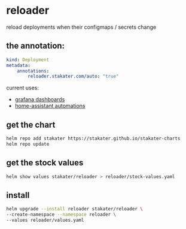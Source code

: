 # reloader

reload deployments when their configmaps / secrets change

## the annotation:

```yaml
kind: Deployment
metadata:
    annotations:
        reloader.stakater.com/auto: "true"
```

current uses:

- [grafana dashboards](/grafana/)
- [home-assistant automations](/home-assistant/)

## get the chart

```bash
helm repo add stakater https://stakater.github.io/stakater-charts
helm repo update
```

## get the stock values

```bash
helm show values stakater/reloader > reloader/stock-values.yaml
```

## install

```bash
helm upgrade --install reloader stakater/reloader \
--create-namespace --namespace reloader \
--values reloader/values.yaml
```
